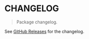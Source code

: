 # CHANGELOG

> Package changelog.

See [GitHub Releases](https://github.com/stdlib-js/assert-is-node-stream-like/releases) for the changelog.